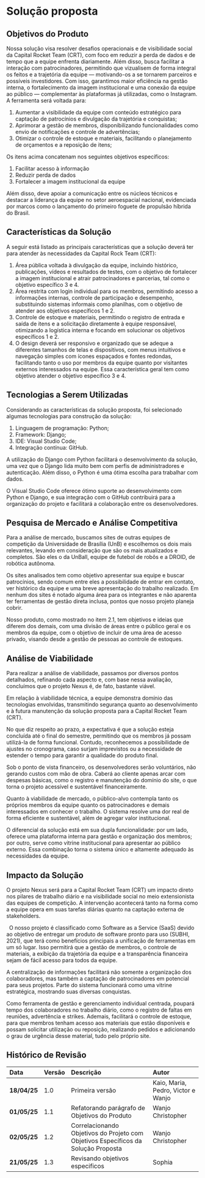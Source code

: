 # Solução proposta 

## Objetivos do Produto

Nossa solução visa resolver desafios operacionais e de visibilidade social da Capital Rocket Team (CRT), com foco em reduzir a perda de dados e de tempo que a equipe enfrenta diariamente. Além disso, busca facilitar a interação com patrocinadores, permitindo que vizualisem de forma integral os feitos e a trajetória da equipe — motivando-os a se tornarem parceiros e possíveis investidores. Com isso, garantimos maior eficiência na gestão interna, o fortalecimento da imagem institucional e uma conexão da equipe ao público — complementar às plataformas já utilizadas, como o Instagram. A ferramenta será voltada para:

1. Aumentar a visibilidade da equipe com conteúdo estratégico para captação de patrocínios e divulgação da trajetória e conquistas;
1. Aprimorar a gestão de membros, disponibilizando funcionalidades como envio de notificações e controle de advertências;
1. Otimizar o controle de estoque e materiais, facilitando o planejamento de orçamentos e a reposição de itens;

Os itens acima concatenam nos seguintes objetivos específicos:

1. Facilitar acesso à informação
1. Reduzir perda de dados
1. Fortalecer a imagem institucional da equipe

Além disso, deve apoiar a comunicação entre os núcleos técnicos e destacar a liderança da equipe no setor aeroespacial nacional, evidenciada por marcos como o lançamento do primeiro foguete de propulsão híbrida do Brasil.

## Características da Solução 

A seguir está listado as principais características que a solução deverá ter para atender às necessidades da Capital Rock Team (CRT):

1. Área pública voltada à divulgação da equipe, incluindo histórico, publicações, vídeos e resultados de testes, com o objetivo de fortalecer a imagem institucional e atrair patrocinadores e parcerias, tal como o objetivo específico 3 e 4.
1. Área restrita com login individual para os membros, permitindo acesso a informações internas, controle de participação e desempenho, substituindo sistemas informais como planilhas, com o objetivo de atender aos objetivos específicos 1 e 2.
1. Controle de estoque e materiais, permitindo o registro de entrada e saída de itens e a solicitação diretamente à equipe responsável, otimizando a logística interna e focando em solucionar os objetivos específicos 1 e 2.
1. O design deverá ser responsivo e organizado que se adeque a diferentes tamanhos de telas e dispositivos, com menus intuitivos e navegação simples com ícones espaçados e fontes redondas, facilitando tanto o uso por membros da equipe quanto por visitantes externos interessados na equipe. Essa característica geral tem como objetivo atender o objetivo específico 3 e 4.

## Tecnologias a Serem Utilizadas

Considerando as características da solução proposta, foi selecionado algumas tecnologias para construção da solução:

1. Linguagem de programação: Python;
1. Framework: Django;
1. IDE: Visual Studio Code;
1. Integração contínua: GitHub.

A utilização do Django com Python facilitará o desenvolvimento da solução, uma vez que o Django lida muito bem com perfis de administradores e autenticação. Além disso, o Python é uma ótima escolha para trabalhar com dados.

O Visual Studio Code oferece ótimo suporte ao desenvolvimento com Python e Django, e sua integração com o GitHub contribuirá para a organização do projeto e facilitará a colaboração entre os desenvolvedores.

## Pesquisa de Mercado e Análise Competitiva

Para a análise de mercado, buscamos sites de outras equipes de competição da Universidade de Brasília (UnB) e escolhemos os dois mais relevantes, levando em consideração que são os mais atualizados e completos. São eles o da UnBall, equipe de futebol de robôs e a DROID, de robótica autônoma.

Os sites analisados tem como objetivo apresentar sua equipe e buscar patrocínios, sendo comum entre eles a possibilidade de entrar em contato, ver histórico da equipe e uma breve apresentação do trabalho realizado. Em nenhum dos sites é notado alguma área para os integrantes e não aparenta ter ferramentas de gestão direta inclusa, pontos que nosso projeto planeja cobrir.

Nosso produto, como mostrado no item 2.1, tem objetivos e ideias que diferem dos demais, com uma divisão de áreas entre o público geral e os membros da equipe, com o objetivo de incluir de uma área de acesso privado, visando desde a gestão de pessoas ao controle de estoques.

## Análise de Viabilidade 

Para realizar a análise de viabilidade, passamos por diversos pontos detalhados, refinando cada aspecto e, com base nessa avaliação, concluímos que o projeto Nexus é, de fato, bastante viável.

Em relação à viabilidade técnica, a equipe demonstra domínio das tecnologias envolvidas, transmitindo segurança quanto ao desenvolvimento e à futura manutenção da solução proposta para a Capital Rocket Team (CRT).

No que diz respeito ao prazo, a expectativa é que a solução esteja concluída até o final do semestre, permitindo que os membros já possam utilizá-la de forma funcional. Contudo, reconhecemos a possibilidade de ajustes no cronograma, caso surjam imprevistos ou a necessidade de estender o tempo para garantir a qualidade do produto final.

Sob o ponto de vista financeiro, os desenvolvedores serão voluntários, não gerando custos com mão de obra. Caberá ao cliente apenas arcar com despesas básicas, como o registro e manutenção do domínio do site, o que torna o projeto acessível e sustentável financeiramente.

Quanto à viabilidade de mercado, o público-alvo contempla tanto os próprios membros da equipe quanto os patrocinadores e demais interessados em conhecer o trabalho. O sistema resolve uma dor real de forma eficiente e sustentável, além de agregar valor institucional.

O diferencial da solução está em sua dupla funcionalidade: por um lado, oferece uma plataforma interna para gestão e organização dos membros; por outro, serve como vitrine institucional para apresentar ao público externo. Essa combinação torna o sistema único e altamente adequado às necessidades da equipe.

## Impacto da Solução

O projeto Nexus será para a Capital Rocket Team (CRT) um impacto direto nos pilares de trabalho diário e na visibilidade social no meio extensionista das equipes de competição. A intervenção acontecerá tanto na forma como a equipe opera em suas tarefas diárias quanto na captação externa de stakeholders.

` `O nosso projeto é classificado como Software as a Service (SaaS) devido ao objetivo de entregar um produto de software pronto para uso (SUBHI, 2021), que terá como benefícios principais a unificação de ferramentas em um só lugar. Isso permitirá que a gestão de membros, o controle de materiais, a exibição da trajetória da equipe e a transparência financeira sejam de fácil acesso para todos da equipe.

A centralização de informações facilitará não somente a organização dos colaboradores, mas também a captação de patrocinadores em potencial para seus projetos. Parte do sistema funcionará como uma vitrine estratégica, mostrando suas diversas conquistas. 

Como ferramenta de gestão e gerenciamento individual centrada, poupará tempo dos colaboradores no trabalho diário, como o registro de faltas em reuniões, advertência e strikes. Ademais, facilitará o controle de estoque, para que membros tenham acesso aos materiais que estão disponíveis e possam solicitar utilização ou reposição, realizando pedidos e adicionando o grau de urgência desse material, tudo pelo próprio site. 

## Histórico de Revisão

|**Data**|**Versão** |**Descrição** |**Autor**|
| :- | :- | :- | :- |
|**18/04/25**|1.0|Primeira versão|Kaio, Maria, Pedro, Victor e Wanjo|
|**01/05/25**|1.1|Refatorando parágrafo de Objetivos do Produto| Wanjo Christopher |
|**02/05/25**|1.2|Correlacionando Objetivos do Projeto com Objetivos Específicos da Solução Proposta| Wanjo Christopher |
|**21/05/25**|1.3|Revisando objetivos especificos|Sophia|
